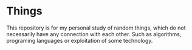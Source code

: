 # Things
This repository is for my personal study of random things, which do not necessarily have any connection with each other. Such as algorithms, programing languages ​​or exploitation of some technology.
